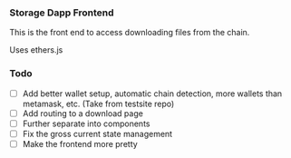 ### Storage Dapp Frontend

This is the front end to access downloading files from the chain.

Uses ethers.js 

### Todo

- [ ] Add better wallet setup, automatic chain detection, more wallets than metamask, etc. (Take from testsite repo)
- [ ] Add routing to a download page
- [ ] Further separate into components
- [ ] Fix the gross current state management
- [ ] Make the frontend more pretty